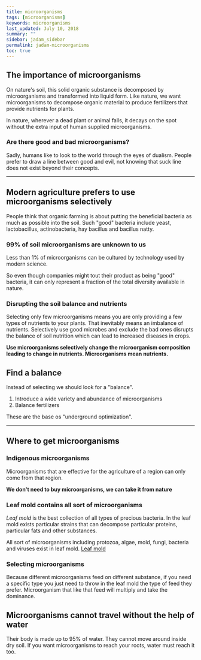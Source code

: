 ```yaml
---
title: microorganisms
tags: [microorganisms]
keywords: microorganisms
last_updated: July 10, 2018
summary: ""
sidebar: jadam_sidebar
permalink: jadam-microorganisms
toc: true
---
```


## The importance of microorganisms
On nature's soil, this solid organic substance is decomposed by microorganisms and transformed into liquid form.
Like nature, we want microorganisms to decompose organic material to produce fertilizers that provide nutrients for plants.

In nature, wherever a dead plant or animal falls, it decays on the spot without the extra input of human supplied microorganisms.

### Are there good and bad microorganisms?
Sadly, humans like to look to the world through the eyes of dualism. People prefer to draw a line between good and evil, not knowing that suck line does not exist beyond their concepts.

---
## Modern agriculture prefers to use microorganisms selectively
People think that organic farming is about putting the beneficial bacteria as much as possible into the soil.
Such "good" bacteria include yeast, lactobacillus, actinobacteria, hay bacillus and bacillus natty.

### 99% of soil microorganisms are unknown to us
Less than 1% of microorganisms can be cultured by technology used by modern science.

So even though companies might tout their product as being "good" bacteria, it can only represent a fraction of the total diversity available in nature.

### Disrupting the soil balance and nutrients
Selecting only few microorganisms means you are only providing a few types of nutrients to your plants. That inevitably means an imbalance of nutrients.
Selectively use good microbes and exclude the bad ones disrupts the balance of soil nutrition which can lead to increased diseases in crops.

**Use microorganisms selectively change the microorganism composition leading to change in nutrients. Microorganisms mean nutrients.**

## Find a balance
Instead of selecting we should look for a "balance".

1. Introduce a wide variety and abundance of microorganisms
2. Balance fertilizers

These are the base os "underground optimization".

---
## Where to get microorganisms

### Indigenous microorganisms
Microorganisms that are effective for the agriculture of a region can only come from that region.

**We don't need to buy microorganisms, we can take it from nature**

### Leaf mold contains all sort of microorganisms
*Leaf mold* is the best collection of all types of precious bacteria.
In the leaf mold exists particular strains that can decompose particular proteins, particular fats and other substances.

All sort of microorganisms including protozoa, algae, mold, fungi, bacteria and viruses exist in leaf mold.
[Leaf mold]()

### Selecting microorganisms
Because different microorganisms feed on different substance, if you need a specific type you just need to throw in the leaf mold the type of feed they prefer.
Microorganism that like that feed will multiply and take the dominance.

## Microorganisms cannot travel without the help of water
Their body is made up to 95% of water.
They cannot move around inside dry soil.
If you want microorganisms to reach your roots, water must reach it too.







